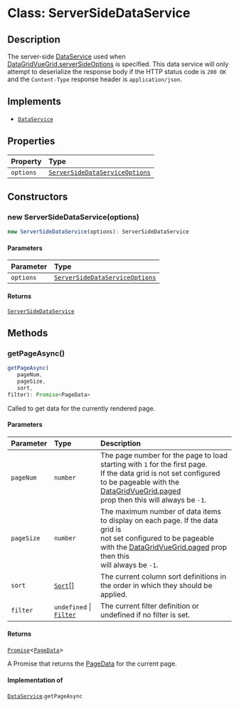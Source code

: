 # Class: ServerSideDataService

## Description

The server-side [DataService](../interfaces/DataService.md) used when [DataGridVueGrid.serverSideOptions](../DataGridVueGrid/README.md) is specified.
This data service will only attempt to deserialize the response body if the HTTP status code is `200 OK` and the
`Content-Type` response header is `application/json`.

## Implements

- [`DataService`](../interfaces/DataService.md)

## Properties

| Property | Type |
| :------ | :------ |
| `options` | [`ServerSideDataServiceOptions`](../interfaces/ServerSideDataServiceOptions.md) |

## Constructors

### new ServerSideDataService(options)

```ts
new ServerSideDataService(options): ServerSideDataService
```

#### Parameters

| Parameter | Type |
| :------ | :------ |
| `options` | [`ServerSideDataServiceOptions`](../interfaces/ServerSideDataServiceOptions.md) |

#### Returns

[`ServerSideDataService`](ServerSideDataService.md)

## Methods

### getPageAsync()

```ts
getPageAsync(
   pageNum, 
   pageSize, 
   sort, 
filter): Promise<PageData>
```

Called to get data for the currently rendered page.

#### Parameters

| Parameter | Type | Description |
| :------ | :------ | :------ |
| `pageNum` | `number` | The page number for the page to load starting with `1` for the first page.<br />If the data grid is not set configured to be pageable with the [DataGridVueGrid.paged](../DataGridVueGrid/README.md)<br />prop then this will always be `-1`. |
| `pageSize` | `number` | The maximum number of data items to display on each page. If the data grid is<br />not set configured to be pageable with the [DataGridVueGrid.paged](../DataGridVueGrid/README.md) prop then this<br />will always be `-1`. |
| `sort` | [`Sort`](../interfaces/Sort.md)[] | The current column sort definitions in the order in which they should be applied. |
| `filter` | `undefined` \| [`Filter`](../interfaces/Filter.md) | The current filter definition or undefined if no filter is set. |

#### Returns

[`Promise`](https://developer.mozilla.org/docs/Web/JavaScript/Reference/Global_Objects/Promise)\<[`PageData`](../interfaces/PageData.md)\>

A Promise that returns the [PageData](../interfaces/PageData.md) for the current page.

#### Implementation of

[`DataService`](../interfaces/DataService.md).`getPageAsync`
